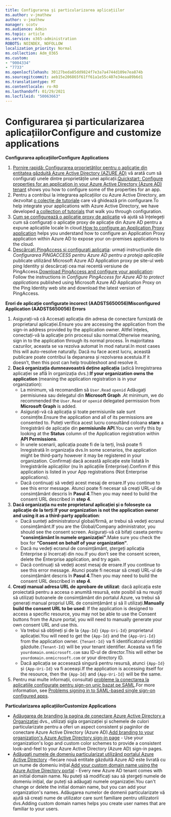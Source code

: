 ```yaml
---
title: Configurarea și particularizarea aplicațiilor
ms.author: v-jmathew
author: v-jmathew
manager: scotv
ms.audience: Admin
ms.topic: article
ms.service: o365-administration
ROBOTS: NOINDEX, NOFOLLOW
localization_priority: Normal
ms.collection: Adm_O365
ms.custom:
- "9004334"
- "7733"
ms.openlocfilehash: 30127beda85dd9824f7e3a7a4744d109e7ea874b
ms.sourcegitcommit: aeb15e206865f61ff61a1e55c407e34eaa89b6d1
ms.translationtype: MT
ms.contentlocale: ro-RO
ms.lasthandoff: 01/29/2021
ms.locfileid: "50063663"
---
```

# <a name="configure-and-customize-applications"></a><span data-ttu-id="9a4d7-102">Configurarea și particularizarea aplicațiilor</span><span class="sxs-lookup"><span data-stu-id="9a4d7-102">Configure and customize applications</span></span>

<span data-ttu-id="9a4d7-103">**Configurarea aplicațiilor**</span><span class="sxs-lookup"><span data-stu-id="9a4d7-103">**Configure Applications**</span></span>

1. <span data-ttu-id="9a4d7-104">[Pornire rapidă: Configurarea proprietăților pentru o aplicație din entitatea găzduită Azure Active Directory (AZURE AD)](https://docs.microsoft.com/azure/active-directory/manage-apps/add-application-portal-configure) vă arată cum să configurați unele dintre proprietățile unei aplicații.</span><span class="sxs-lookup"><span data-stu-id="9a4d7-104">[Quickstart: Configure properties for an application in your Azure Active Directory (Azure AD) tenant](https://docs.microsoft.com/azure/active-directory/manage-apps/add-application-portal-configure) shows you how to configure some of the properties for an app.</span></span>
2. <span data-ttu-id="9a4d7-105">Pentru a contribui la integrarea aplicațiilor cu Azure Active Directory, am dezvoltat [o colecție de tutoriale](https://docs.microsoft.com/azure/active-directory/saas-apps/tutorial-list) care vă ghidează prin configurare.</span><span class="sxs-lookup"><span data-stu-id="9a4d7-105">To help integrate your applications with Azure Active Directory, we have developed [a collection of tutorials](https://docs.microsoft.com/azure/active-directory/saas-apps/tutorial-list) that walk you through configuration.</span></span>
3. <span data-ttu-id="9a4d7-106">[Cum se configurează o aplicație proxy de aplicație](https://docs.microsoft.com/azure/active-directory/manage-apps/application-proxy-config-how-to) vă ajută să înțelegeți cum să configurați o aplicație proxy de aplicație din Azure AD pentru a expune aplicațiile locale în cloud.</span><span class="sxs-lookup"><span data-stu-id="9a4d7-106">[How to configure an Application Proxy application](https://docs.microsoft.com/azure/active-directory/manage-apps/application-proxy-config-how-to) helps you understand how to configure an Application Proxy application within Azure AD to expose your on-premises applications to the cloud.</span></span>
4. <span data-ttu-id="9a4d7-107">[Descărcați PingAccess și configurați aplicația](https://docs.microsoft.com/azure/active-directory/manage-apps/application-proxy-ping-access-publishing-guide#download-pingaccess-and-configure-your-application): urmați instrucțiunile din *Configurarea PINGACCESS pentru Azure AD pentru a proteja aplicațiile* publicate utilizând Microsoft Azure AD Application proxy pe site-ul web ping Identity și descărcați cea mai recentă versiune de PingAccess.</span><span class="sxs-lookup"><span data-stu-id="9a4d7-107">[Download PingAccess and configure your application](https://docs.microsoft.com/azure/active-directory/manage-apps/application-proxy-ping-access-publishing-guide#download-pingaccess-and-configure-your-application): Follow the instructions in *Configure PingAccess for Azure AD to protect applications* published using Microsoft Azure AD Application Proxy on the Ping Identity web site and download the latest version of PingAccess.</span></span>

<span data-ttu-id="9a4d7-108">**Erori de aplicație configurate incorect (AADSTS650056)**</span><span class="sxs-lookup"><span data-stu-id="9a4d7-108">**Misconfigured Application (AADSTS650056) Errors**</span></span>

1. <span data-ttu-id="9a4d7-109">Asigurați-vă că Accesați aplicația din adresa de conectare furnizată de proprietarul aplicației.</span><span class="sxs-lookup"><span data-stu-id="9a4d7-109">Ensure you are accessing the application from the sign-in address provided by the application owner.</span></span> <span data-ttu-id="9a4d7-110">Altfel înțeles, conectați-vă la aplicație prin procesul său normal.</span><span class="sxs-lookup"><span data-stu-id="9a4d7-110">Otherwise meaning, sign in to the application through its normal process.</span></span> <span data-ttu-id="9a4d7-111">În majoritatea cazurilor, aceasta se va rezolva automat în mod natural.</span><span class="sxs-lookup"><span data-stu-id="9a4d7-111">In most cases this will auto-resolve naturally.</span></span> <span data-ttu-id="9a4d7-112">Dacă nu face acest lucru, această publicare poate contribui la depanarea și rezolvarea acestuia.</span><span class="sxs-lookup"><span data-stu-id="9a4d7-112">If it doesn’t, then this post can help troubleshoot and resolve it.</span></span>
2. <span data-ttu-id="9a4d7-113">**Dacă organizația dumneavoastră deține aplicația** (adică înregistrarea aplicației se află în organizația dvs.):</span><span class="sxs-lookup"><span data-stu-id="9a4d7-113">**If your organization owns the application** (meaning the application registration is in your organization):</span></span>
    - <span data-ttu-id="9a4d7-114">La minimum, vă recomandăm să `User.Read` `openid` Adăugați permisiunea sau delegatul din **Microsoft Graph** .</span><span class="sxs-lookup"><span data-stu-id="9a4d7-114">At minimum, we do recommended the `User.Read` or `openid` delegated permission from **Microsoft Graph** is added.</span></span>
    - <span data-ttu-id="9a4d7-115">Asigurați-vă că aplicația și toate permisiunile sale sunt consimțite.</span><span class="sxs-lookup"><span data-stu-id="9a4d7-115">Ensure the application and all of its permissions are consented to.</span></span> <span data-ttu-id="9a4d7-116">Puteți verifica acest lucru consultând coloana **stare** a înregistrării de aplicație din **permisiunile API**.</span><span class="sxs-lookup"><span data-stu-id="9a4d7-116">You can verify this by looking at the **Status** column of the Application registration within **API Permissions**.</span></span>
    - <span data-ttu-id="9a4d7-117">În unele scenarii, aplicația poate fi de la terți, însă poate fi înregistrată în organizația dvs.</span><span class="sxs-lookup"><span data-stu-id="9a4d7-117">In some scenarios, the application might be third-party however it may be registered in your organization.</span></span> <span data-ttu-id="9a4d7-118">Confirmați dacă această aplicație este listată în înregistrările aplicațiilor (nu în aplicațiile Enterprise).</span><span class="sxs-lookup"><span data-stu-id="9a4d7-118">Confirm if this application is listed in your App registrations (Not Enterprise applications).</span></span>
    - <span data-ttu-id="9a4d7-119">Dacă continuați să vedeți acest mesaj de eroare.</span><span class="sxs-lookup"><span data-stu-id="9a4d7-119">If you continue to see this error message.</span></span> <span data-ttu-id="9a4d7-120">Atunci poate fi necesar să creați URL-ul de consimțământ descris în **Pasul 4**.</span><span class="sxs-lookup"><span data-stu-id="9a4d7-120">Then you may need to build the consent URL described in **step 4**.</span></span>
3. <span data-ttu-id="9a4d7-121">**Dacă organizația nu este proprietarul aplicației și o folosește ca aplicație de la terți**:</span><span class="sxs-lookup"><span data-stu-id="9a4d7-121">**If your organization is not the application owner and using it as a third-party application**:</span></span>
    - <span data-ttu-id="9a4d7-122">Dacă sunteți administratorul global/firmă, ar trebui să vedeți ecranul consimțământ.</span><span class="sxs-lookup"><span data-stu-id="9a4d7-122">If you are the Global/Company administrator, you should see the consent screen.</span></span> <span data-ttu-id="9a4d7-123">Asigurați-vă că bifați caseta pentru **"consimțământ în numele organizației"**.</span><span class="sxs-lookup"><span data-stu-id="9a4d7-123">Make sure you check the box for **“Consent on behalf of your organization“**.</span></span>
    - <span data-ttu-id="9a4d7-124">Dacă nu vedeți ecranul de consimțământ, ștergeți aplicația Enterprise și încercați din nou.</span><span class="sxs-lookup"><span data-stu-id="9a4d7-124">If you don’t see the consent screen, delete the Enterprise application, and try again.</span></span>
    - <span data-ttu-id="9a4d7-125">Dacă continuați să vedeți acest mesaj de eroare.</span><span class="sxs-lookup"><span data-stu-id="9a4d7-125">If you continue to see this error message.</span></span> <span data-ttu-id="9a4d7-126">Atunci poate fi necesar să creați URL-ul de consimțământ descris în **Pasul 4**.</span><span class="sxs-lookup"><span data-stu-id="9a4d7-126">Then you may need to build the consent URL described in **step 4**.</span></span>
4. <span data-ttu-id="9a4d7-127">**Creați manual adresa URL de aprobare de utilizat**: dacă aplicația este proiectată pentru a accesa o anumită resursă, este posibil să nu reușiți să utilizați butoanele de consimțământ din portalul Azure, va trebui să generați manual propriul URL de consimțământ și să îl utilizați.</span><span class="sxs-lookup"><span data-stu-id="9a4d7-127">**Manually build the consent URL to be used**: If the application is designed to access a specific resource, you may not be able to use the Consent buttons from the Azure portal, you will need to manually generate your own consent URL and use this.</span></span>
    - <span data-ttu-id="9a4d7-128">Va trebui să obțineți și de la `{App-Id}` `{App-Uri-Id}` proprietarul aplicației.</span><span class="sxs-lookup"><span data-stu-id="9a4d7-128">You will need to get the `{App-Id}` and the `{App-Uri-Id}` from the application owner.</span></span> <span data-ttu-id="9a4d7-129">`{Tenant-Id}` va fi identificatorul entității găzduite.</span><span class="sxs-lookup"><span data-stu-id="9a4d7-129">`{Tenant-Id}` will be your tenant identifier.</span></span> <span data-ttu-id="9a4d7-130">Aceasta va fi fie `yourdomain.onmicrosoft.com` sau ID-ul de director.</span><span class="sxs-lookup"><span data-stu-id="9a4d7-130">This will either be `yourdomain.onmicrosoft.com` or your directory ID.</span></span>
    - <span data-ttu-id="9a4d7-131">Dacă aplicația se accesează singură pentru resursă, atunci `{App-Id}` și `{App-Uri-Id}` va fi aceeași.</span><span class="sxs-lookup"><span data-stu-id="9a4d7-131">If the application is accessing itself for the resource, then the `{App-Id}` and `{App-Uri-Id}` will be the same.</span></span>
5. <span data-ttu-id="9a4d7-132">Pentru mai multe informații, consultați [probleme la conectarea la aplicațiile configurate pentru sign-on unic bazat pe SAML](https://docs.microsoft.com/azure/active-directory/manage-apps/application-sign-in-problem-federated-sso-gallery#misconfigured-application).</span><span class="sxs-lookup"><span data-stu-id="9a4d7-132">For more information, see [Problems signing in to SAML-based single sign-on configured apps](https://docs.microsoft.com/azure/active-directory/manage-apps/application-sign-in-problem-federated-sso-gallery#misconfigured-application).</span></span>

<span data-ttu-id="9a4d7-133">**Particularizarea aplicațiilor**</span><span class="sxs-lookup"><span data-stu-id="9a4d7-133">**Customize Applications**</span></span>

- <span data-ttu-id="9a4d7-134">[Adăugarea de branding la pagina de conectare Azure Active Directory a Organizației](https://docs.microsoft.com/azure/active-directory/fundamentals/customize-branding) dvs., utilizați sigla organizației și schemele de culori particularizate pentru a oferi un aspect consistent și paginilor de conectare Azure Active Directory (Azure AD).</span><span class="sxs-lookup"><span data-stu-id="9a4d7-134">[Add branding to your organization's Azure Active Directory sign-in page](https://docs.microsoft.com/azure/active-directory/fundamentals/customize-branding) - Use your organization's logo and custom color schemes to provide a consistent look-and-feel to your Azure Active Directory (Azure AD) sign-in pages.</span></span>
- <span data-ttu-id="9a4d7-135">[Adăugați numele de domeniu particularizat utilizând portalul Azure Active Directory](https://docs.microsoft.com/azure/active-directory/fundamentals/add-custom-domain) -fiecare nouă entitate găzduită Azure AD este livrată cu un nume de domeniu inițial.</span><span class="sxs-lookup"><span data-stu-id="9a4d7-135">[Add your custom domain name using the Azure Active Directory portal](https://docs.microsoft.com/azure/active-directory/fundamentals/add-custom-domain) - Every new Azure AD tenant comes with an initial domain name.</span></span> <span data-ttu-id="9a4d7-136">Nu puteți să modificați sau să ștergeți numele de domeniu inițial, dar puteți să adăugați numele organizației.</span><span class="sxs-lookup"><span data-stu-id="9a4d7-136">You can't change or delete the initial domain name, but you can add your organization's names.</span></span> <span data-ttu-id="9a4d7-137">Adăugarea numelor de domenii particularizate vă ajută să creați nume de utilizator care sunt familiare pentru utilizatorii dvs.</span><span class="sxs-lookup"><span data-stu-id="9a4d7-137">Adding custom domain names helps you create user names that are familiar to your users.</span></span>
